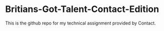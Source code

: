 # Britians-Got-Talent-Contact-Edition
This is the github repo for my technical assignment provided by Contact. 
